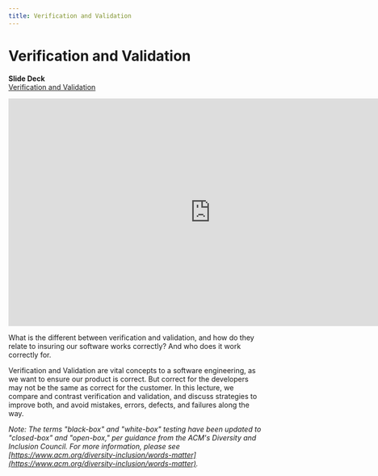 ```yaml
---
title: Verification and Validation
---
```


# Verification and Validation

__Slide Deck__   
[Verification and Validation](https://docs.google.com/presentation/d/1JsEaobhSsH4mptgx4A8pYDJB61cfzDlilKycQDX7lT8/edit?usp=sharing)

<iframe width="800" height="450" src="https://www.youtube.com/embed/zzCp6k5IcxU" frameborder="0" allow="accelerometer; autoplay; encrypted-media; gyroscope; picture-in-picture" allowfullscreen></iframe>

What is the different between verification and validation, and how do they relate to insuring our software works correctly? And who does it work correctly for.

Verification and Validation are vital concepts to a software engineering, as we want to ensure our product is correct. But correct for the developers may not be the same as correct for the customer. In this lecture, we compare and contrast verification and validation, and discuss strategies to improve both, and avoid mistakes, errors, defects, and failures along the way.

_Note: The terms "black-box" and "white-box" testing have been updated to "closed-box" and "open-box," per guidance from the ACM's Diversity and Inclusion Council.  For more information, please see [https://www.acm.org/diversity-inclusion/words-matter](https://www.acm.org/diversity-inclusion/words-matter)._